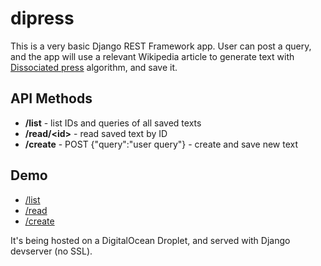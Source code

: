 # dipress

This is a very basic Django REST Framework app. User can post a query, and the app will use a relevant Wikipedia article to generate text with [Dissociated press](https://en.wikipedia.org/wiki/Dissociated_press) algorithm, and save it.

## API Methods

* **/list** - list IDs and queries of all saved texts
* **/read/\<id\>** - read saved text by ID
* **/create** - POST {"query":"user query"} - create and save new text

## Demo

* [/list](http://dipress.os32.com:8000/list)
* [/read](http://dipress.os32.com:8000/read)
* [/create](http://dipress.os32.com:8000/create)

It's being hosted on a DigitalOcean Droplet, and served with Django devserver (no SSL).
